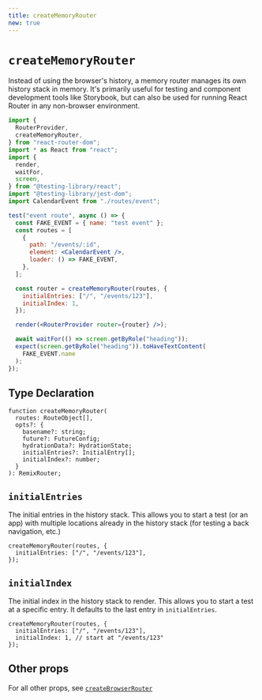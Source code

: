 ```yaml
---
title: createMemoryRouter
new: true
---
```


# `createMemoryRouter`

Instead of using the browser's history, a memory router manages its own history stack in memory. It's primarily useful for testing and component development tools like Storybook, but can also be used for running React Router in any non-browser environment.

```jsx lines=[2-3,24-27]
import {
  RouterProvider,
  createMemoryRouter,
} from "react-router-dom";
import * as React from "react";
import {
  render,
  waitFor,
  screen,
} from "@testing-library/react";
import "@testing-library/jest-dom";
import CalendarEvent from "./routes/event";

test("event route", async () => {
  const FAKE_EVENT = { name: "test event" };
  const routes = [
    {
      path: "/events/:id",
      element: <CalendarEvent />,
      loader: () => FAKE_EVENT,
    },
  ];

  const router = createMemoryRouter(routes, {
    initialEntries: ["/", "/events/123"],
    initialIndex: 1,
  });

  render(<RouterProvider router={router} />);

  await waitFor(() => screen.getByRole("heading"));
  expect(screen.getByRole("heading")).toHaveTextContent(
    FAKE_EVENT.name
  );
});
```

## Type Declaration

```tsx
function createMemoryRouter(
  routes: RouteObject[],
  opts?: {
    basename?: string;
    future?: FutureConfig;
    hydrationData?: HydrationState;
    initialEntries?: InitialEntry[];
    initialIndex?: number;
  }
): RemixRouter;
```

## `initialEntries`

The initial entries in the history stack. This allows you to start a test (or an app) with multiple locations already in the history stack (for testing a back navigation, etc.)

```tsx
createMemoryRouter(routes, {
  initialEntries: ["/", "/events/123"],
});
```

## `initialIndex`

The initial index in the history stack to render. This allows you to start a test at a specific entry. It defaults to the last entry in `initialEntries`.

```tsx lines=[3]
createMemoryRouter(routes, {
  initialEntries: ["/", "/events/123"],
  initialIndex: 1, // start at "/events/123"
});
```

## Other props

For all other props, see [`createBrowserRouter`][createbrowserrouter]

[createbrowserrouter]: ./create-browser-router
